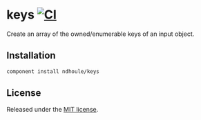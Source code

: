 # keys [![CI][ci-badge]][ci-link]

Create an array of the owned/enumerable keys of an input object.

## Installation

```sh
component install ndhoule/keys
```

## License

Released under the [MIT license](LICENSE.md).

[ci-link]: https://travis-ci.org/ndhoule/keys
[ci-badge]: https://travis-ci.org/ndhoule/keys.svg?branch=master
